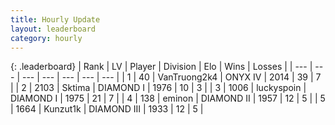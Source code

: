 ```yaml
---
title: Hourly Update
layout: leaderboard
category: hourly
---
```


{: .leaderboard}
| Rank | LV | Player | Division | Elo | Wins | Losses |
| --- | --- | --- | --- | --- | --- | --- |
| <span data-change="0">1</span> | 40 | <span title="ID: 621410">VanTruong2k4</span> | ONYX IV | <span data-change="0">2014</span> | <span data-change="0">39</span> | <span data-change="0">7</span> |
| <span data-change="0">2</span> | 2103 | <span title="ID: 353063">Sktima</span> | DIAMOND I | <span data-change="1">1976</span> | <span data-change="3">10</span> | <span data-change="1">3</span> |
| <span data-change="0">3</span> | 1006 | <span title="ID: 512212">luckyspoin</span> | DIAMOND I | <span data-change="0">1975</span> | <span data-change="0">21</span> | <span data-change="0">7</span> |
| <span data-change="0">4</span> | 138 | <span title="ID: 282716">eminon</span> | DIAMOND II | <span data-change="0">1957</span> | <span data-change="0">12</span> | <span data-change="0">5</span> |
| <span data-change="3">5</span> | 1664 | <span title="ID: 392407">Kunzut1k</span> | DIAMOND III | <span data-change="29">1933</span> | <span data-change="3">12</span> | <span data-change="0">5</span> |
